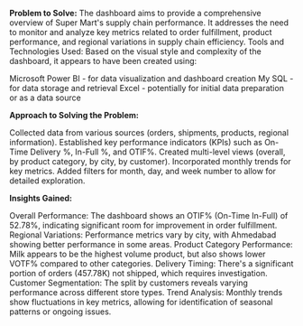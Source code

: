 **Problem to Solve:**
The dashboard aims to provide a comprehensive overview of Super Mart's supply chain performance. It addresses the need to monitor and analyze key metrics related to order fulfillment, product performance, and regional variations in supply chain efficiency.
Tools and Technologies Used:
Based on the visual style and complexity of the dashboard, it appears to have been created using:

Microsoft Power BI - for data visualization and dashboard creation
My SQL - for data storage and retrieval
Excel - potentially for initial data preparation or as a data source

**Approach to Solving the Problem:**

 Collected data from various sources (orders, shipments, products, regional information).
 Established key performance indicators (KPIs) such as On-Time Delivery %, In-Full %, and OTIF%.
 Created multi-level views (overall, by product category, by city, by customer).
 Incorporated monthly trends for key metrics.
 Added filters for month, day, and week number to allow for detailed exploration.

**Insights Gained:**

Overall Performance: The dashboard shows an OTIF% (On-Time In-Full) of 52.78%, indicating significant room for improvement in order fulfillment.
Regional Variations: Performance metrics vary by city, with Ahmedabad showing better performance in some areas.
Product Category Performance: Milk appears to be the highest volume product, but also shows lower VOTF% compared to other categories.
Delivery Timing: There's a significant portion of orders (457.78K) not shipped, which requires investigation.
Customer Segmentation: The split by customers reveals varying performance across different store types.
Trend Analysis: Monthly trends show fluctuations in key metrics, allowing for identification of seasonal patterns or ongoing issues.
